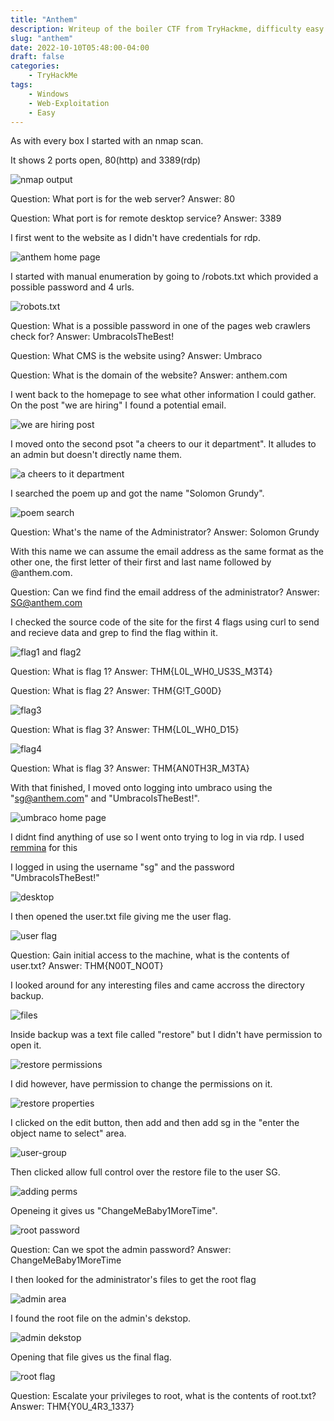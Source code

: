 ```yaml
---
title: "Anthem"
description: Writeup of the boiler CTF from TryHackme, difficulty easy.
slug: "anthem"
date: 2022-10-10T05:48:00-04:00
draft: false
categories:
    - TryHackMe
tags:
    - Windows
    - Web-Exploitation
    - Easy
---
```


As with every box I started with an nmap scan.

It shows 2 ports open, 80(http) and 3389(rdp)

![nmap output](/img/anthem/nmapscan.png)

Question: What port is for the web server? Answer: 80

Question: What port is for remote desktop service? Answer: 3389

I first went to the website as I didn't have credentials for rdp.

![anthem home page](/img/anthem/anthemhomepage.png)

I started with manual enumeration by going to /robots.txt which provided a possible password and 4 urls.

![robots.txt](/img/anthem/robots.png)

Question: What is a possible password in one of the pages web crawlers check for? Answer: UmbracoIsTheBest!

Question: What CMS is the website using? Answer: Umbraco

Question: What is the domain of the website? Answer: anthem.com

I went back to the homepage to see what other information I could gather. On the post "we are hiring" I found a potential email.

![we are hiring post](/img/anthem/wearehiring.png)

I moved onto the second psot "a cheers to our it department". It alludes to an admin but doesn't directly name them.

![a cheers to it department](/img/anthem/acheerstoit.png)

I searched the poem up and got the name "Solomon Grundy".

![poem search](/img/anthem/poem.png)

Question: What's the name of the Administrator? Answer: Solomon Grundy

With this name we can assume the email address as the same format as the other one, the first letter of their first and last name followed by @anthem.com.

Question: Can we find find the email address of the administrator? Answer: SG@anthem.com

I checked the source code of the site for the first 4 flags using curl to send and recieve data and grep to find the flag within it.

![flag1 and flag2](/img/anthem/flag1+2.png)

Question: What is flag 1? Answer: THM{L0L_WH0_US3S_M3T4}

Question: What is flag 2? Answer: THM{G!T_G00D}

![flag3](/img/anthem/flag3.png)

Question: What is flag 3? Answer: THM{L0L_WH0_D15}

![flag4](/img/anthem/flag4.png)

Question: What is flag 3? Answer: THM{AN0TH3R_M3TA}

With that finished, I moved onto logging into umbraco using the "sg@anthem.com" and "UmbracoIsTheBest!".

![umbraco home page](/img/anthem/umbracohomepage.png)

I didnt find anything of use so I went onto trying to log in via rdp. I used [remmina](https://remmina.org/) for this 

I logged in using the username "sg" and the password "UmbracoIsTheBest!"

![desktop](/img/anthem/desktop.png)

I then opened the user.txt file giving me the user flag.

![user flag](/img/anthem/userflag.png)

Question: Gain initial access to the machine, what is the contents of user.txt? Answer: THM{N00T_NO0T}

I looked around for any interesting files and came accross the directory backup.

![files](/img/anthem/files.png)

Inside backup was a text file called "restore" but I didn't have permission to open it.

![restore permissions](/img/anthem/restoreperm.png)

I did however, have permission to change the permissions on it.

![restore properties](/img/anthem/properties.png)

I clicked on the edit button, then add and then add sg in the "enter the object name to select" area.

![user-group](/img/anthem/user-group.png)

Then clicked allow full control over the restore file to the user SG.

![adding perms](/img/anthem/addingperms.png)

Openeing it gives us "ChangeMeBaby1MoreTime".

![root password](/img/anthem/rootpass.png)

Question: Can we spot the admin password? Answer: ChangeMeBaby1MoreTime

I then looked for the administrator's files to get the root flag

![admin area](/img/anthem/adminarea.png)

I found the root file on the admin's dekstop.

![admin dekstop](/img/anthem/admindekstop.png)

Opening that file gives us the final flag.

![root flag](/img/anthem/rootflag.png)

Question: Escalate your privileges to root, what is the contents of root.txt? Answer: THM{Y0U_4R3_1337}


